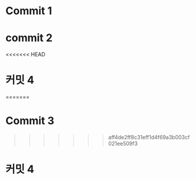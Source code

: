 # Commit 1
# commit 2

<<<<<<< HEAD
# 커밋 4
=======
# Commit 3
>>>>>>> aff4de2ff8c31eff1d4f69a3b003cf021ee509f3

# 커밋 4